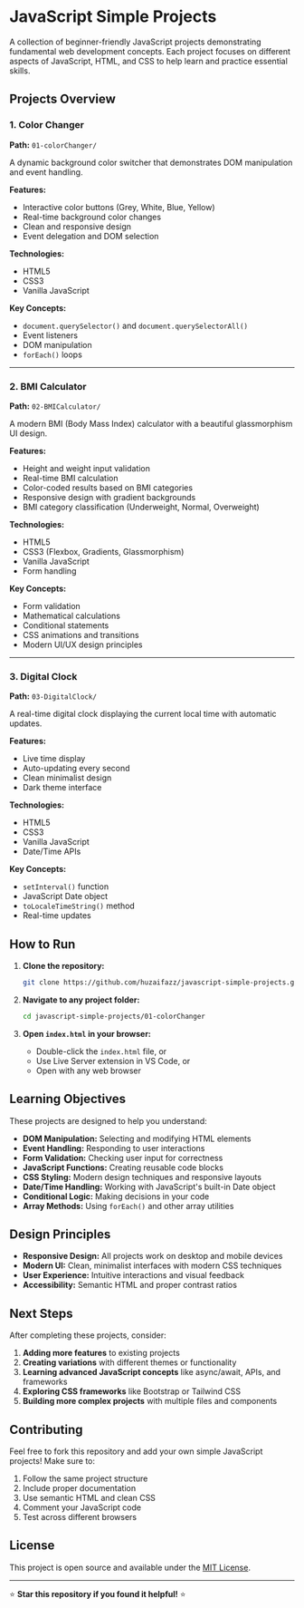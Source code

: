 # JavaScript Simple Projects

A collection of beginner-friendly JavaScript projects demonstrating fundamental web development concepts. Each project focuses on different aspects of JavaScript, HTML, and CSS to help learn and practice essential skills.

## Projects Overview

### 1. Color Changer

**Path:** `01-colorChanger/`

A dynamic background color switcher that demonstrates DOM manipulation and event handling.

**Features:**

- Interactive color buttons (Grey, White, Blue, Yellow)
- Real-time background color changes
- Clean and responsive design
- Event delegation and DOM selection

**Technologies:**

- HTML5
- CSS3
- Vanilla JavaScript

**Key Concepts:**

- `document.querySelector()` and `document.querySelectorAll()`
- Event listeners
- DOM manipulation
- `forEach()` loops

---

### 2. BMI Calculator

**Path:** `02-BMICalculator/`

A modern BMI (Body Mass Index) calculator with a beautiful glassmorphism UI design.

**Features:**

- Height and weight input validation
- Real-time BMI calculation
- Color-coded results based on BMI categories
- Responsive design with gradient backgrounds
- BMI category classification (Underweight, Normal, Overweight)

**Technologies:**

- HTML5
- CSS3 (Flexbox, Gradients, Glassmorphism)
- Vanilla JavaScript
- Form handling

**Key Concepts:**

- Form validation
- Mathematical calculations
- Conditional statements
- CSS animations and transitions
- Modern UI/UX design principles

---

### 3. Digital Clock

**Path:** `03-DigitalClock/`

A real-time digital clock displaying the current local time with automatic updates.

**Features:**

- Live time display
- Auto-updating every second
- Clean minimalist design
- Dark theme interface

**Technologies:**

- HTML5
- CSS3
- Vanilla JavaScript
- Date/Time APIs

**Key Concepts:**

- `setInterval()` function
- JavaScript Date object
- `toLocaleTimeString()` method
- Real-time updates

## How to Run

1. **Clone the repository:**

   ```bash
   git clone https://github.com/huzaifazz/javascript-simple-projects.git
   ```

2. **Navigate to any project folder:**

   ```bash
   cd javascript-simple-projects/01-colorChanger
   ```

3. **Open `index.html` in your browser:**
   - Double-click the `index.html` file, or
   - Use Live Server extension in VS Code, or
   - Open with any web browser

## Learning Objectives

These projects are designed to help you understand:

- **DOM Manipulation:** Selecting and modifying HTML elements
- **Event Handling:** Responding to user interactions
- **Form Validation:** Checking user input for correctness
- **JavaScript Functions:** Creating reusable code blocks
- **CSS Styling:** Modern design techniques and responsive layouts
- **Date/Time Handling:** Working with JavaScript's built-in Date object
- **Conditional Logic:** Making decisions in your code
- **Array Methods:** Using `forEach()` and other array utilities

## Design Principles

- **Responsive Design:** All projects work on desktop and mobile devices
- **Modern UI:** Clean, minimalist interfaces with modern CSS techniques
- **User Experience:** Intuitive interactions and visual feedback
- **Accessibility:** Semantic HTML and proper contrast ratios

## Next Steps

After completing these projects, consider:

1. **Adding more features** to existing projects
2. **Creating variations** with different themes or functionality
3. **Learning advanced JavaScript concepts** like async/await, APIs, and frameworks
4. **Exploring CSS frameworks** like Bootstrap or Tailwind CSS
5. **Building more complex projects** with multiple files and components

## Contributing

Feel free to fork this repository and add your own simple JavaScript projects! Make sure to:

1. Follow the same project structure
2. Include proper documentation
3. Use semantic HTML and clean CSS
4. Comment your JavaScript code
5. Test across different browsers

## License

This project is open source and available under the [MIT License](LICENSE).

---

⭐ **Star this repository if you found it helpful!** ⭐
